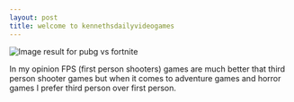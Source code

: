 ```yaml
---
layout: post
title: welcome to kennethsdailyvideogames
---
```


<img src="https://c1.staticflickr.com/1/899/42033636584_0016968575_b.jpg" alt="Image result for pubg vs fortnite"/>

In my opinion FPS (first person shooters) games are much better that third person shooter games but when it comes to adventure games and horror games I prefer third person over first person.
